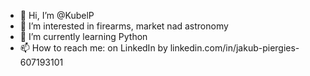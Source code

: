 - 👋 Hi, I’m @KubelP
- 👀 I’m interested in firearms, market nad astronomy
- 🌱 I’m currently learning Python
- 📫 How to reach me: on LinkedIn by linkedin.com/in/jakub-piergies-607193101

<!---
KubelP/KubelP is a ✨ special ✨ repository because its `README.md` (this file) appears on your GitHub profile.
You can click the Preview link to take a look at your changes.
--->
